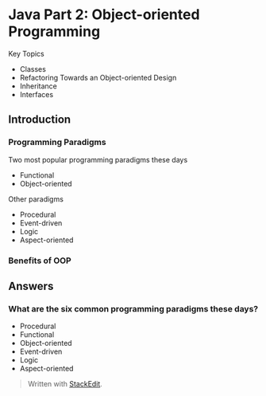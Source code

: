 # Java Part 2: Object-oriented Programming

Key Topics
- Classes
- Refactoring Towards an Object-oriented Design
- Inheritance
- Interfaces


## Introduction 

### Programming Paradigms

Two most popular programming paradigms these days
- Functional
- Object-oriented 

Other paradigms
- Procedural
- Event-driven
- Logic
- Aspect-oriented

### Benefits of OOP








## Answers

### What are the six common programming paradigms these days?

- Procedural
- Functional
- Object-oriented 
- Event-driven
- Logic
- Aspect-oriented





> Written with [StackEdit](https://stackedit.io/).
<!--stackedit_data:
eyJoaXN0b3J5IjpbMTYzNTI4MjM4MiwxNTUxMjE0MTcyLDkxMj
I2NTgyNCwtMTkwODQ2NDU1OV19
-->